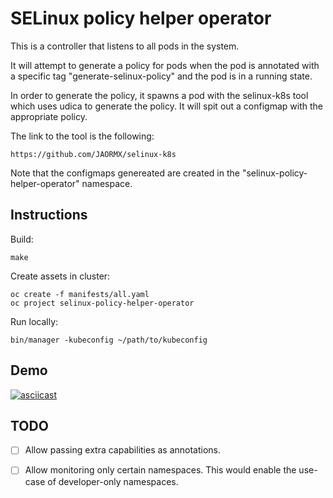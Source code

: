 SELinux policy helper operator
==============================

This is a controller that listens to all pods in the system.

It will attempt to generate a policy for pods when the pod is annotated with
a specific tag "generate-selinux-policy" and the pod is in a running
state.

In order to generate the policy, it spawns a pod with the selinux-k8s
tool which uses udica to generate the policy. It will spit out a
configmap with the appropriate policy.

The link to the tool is the following:

    https://github.com/JAORMX/selinux-k8s

Note that the configmaps genereated are created in the
"selinux-policy-helper-operator" namespace.

Instructions
------------
Build:

```
make
```

Create assets in cluster:

```
oc create -f manifests/all.yaml
oc project selinux-policy-helper-operator
```

Run locally:
```
bin/manager -kubeconfig ~/path/to/kubeconfig
```

Demo
----

[![asciicast](https://asciinema.org/a/RnjsiiQYRDiLcB8hbhKiIJF5B.svg)](https://asciinema.org/a/RnjsiiQYRDiLcB8hbhKiIJF5B)

TODO
----

- [ ] Allow passing extra capabilities as annotations.

- [ ] Allow monitoring only certain namespaces. This would enable the use-case
  of developer-only namespaces.

